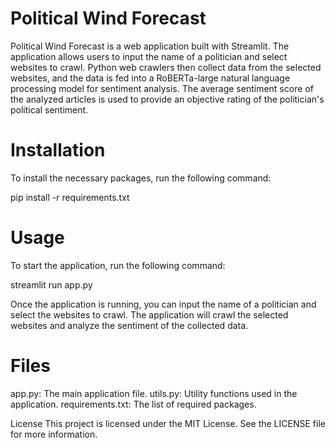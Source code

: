 # Political Wind Forecast
Political Wind Forecast is a web application built with Streamlit. The application allows users to input the name of a politician and select websites to crawl. Python web crawlers then collect data from the selected websites, and the data is fed into a RoBERTa-large natural language processing model for sentiment analysis. The average sentiment score of the analyzed articles is used to provide an objective rating of the politician's political sentiment.

# Installation
To install the necessary packages, run the following command:

pip install -r requirements.txt

# Usage
To start the application, run the following command:

streamlit run app.py

Once the application is running, you can input the name of a politician and select the websites to crawl. The application will crawl the selected websites and analyze the sentiment of the collected data.

# Files
app.py: The main application file.
utils.py: Utility functions used in the application.
requirements.txt: The list of required packages.

License
This project is licensed under the MIT License. See the LICENSE file for more information.